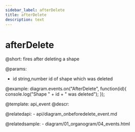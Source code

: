 ```yaml
---
sidebar_label: afterDelete
title: afterDelete
description: text
---
```


# afterDelete

@short: fires after deleting a shape
	
@params:

- id		string,number		id of shape which was deleted

@example:
diagram.events.on("AfterDelete", function(id){
	console.log("Shape " + id + " was deleted");
});


@template:	api_event
@descr:

@relatedapi:
	- api/diagram_onbeforedelete_event.md

@relatedsample:
	- diagram/01_organogram/04_events.html